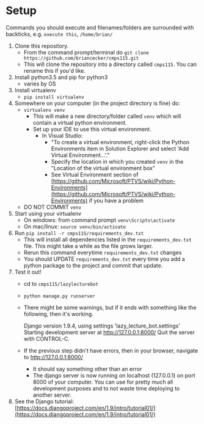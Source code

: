 # Setup
Commands you should execute and filenames/folders are surrounded with backticks, e.g. `execute this`, `/home/brian/`

1. Clone this repository.
    - From the command prompt/terminal do `git clone https://github.com/briancecker/cmps115.git`
    - This will clone the repository into a directory called `cmps115`. You can rename this if you'd like.
2. Install python3.5 and pip for python3
    - varies by OS
3. Install virtualenv
    - `pip install virtualenv`
4. Somewhere on your computer (in the project directory is fine) do:
    - `virtualenv venv`
        - This will make a new directory/folder called `venv` which will contain a virtual python environment.
        - Set up your IDE to use this virtual environment.
            - In Visual Studio:
                - "To create a virtual environment, right-click the Python Environments item in Solution Explorer and select 'Add Virtual Environment...'."
                - Specify the location in which you created `venv` in the "Location of the virtual environment box"
                - See Virtual Environment section of
                [https://github.com/Microsoft/PTVS/wiki/Python-Environments](https://github.com/Microsoft/PTVS/wiki/Python-Environments) if you have a problem
    - DO NOT COMMIT `venv`
5. Start using your virtualenv
    - On windows: from command prompt `venv\Scripts\activate`
    - On mac/linux: `source venv/bin/activate`
6. Run `pip install -r cmps115/requirements_dev.txt`
    - This will install all dependencies listed in the `requirements_dev.txt` file. This might take a while as the file grows larger.
    - Rerun this command everytime `requirements_dev.txt` changes
    - You should UPDATE `requirements_dev.txt` every time you add a python package to the project and commit that update.
7. Test it out!
    - cd to `cmps115/lazylecturebot`
    - `python manage.py runserver`
    - There might be some warnings, but if it ends with something like the following, then it's working.

        Django version 1.9.4, using settings 'lazy_lecture_bot.settings'
        Starting development server at http://127.0.0.1:8000/
        Quit the server with CONTROL-C.
    - If the previous step didn't have errors, then in your browser, navigate to http://127.0.0.1:8000/
        - It should say something other than an error
        - The django server is now running on localhost (127.0.0.1) on port 8000 of your computer. You can use
        for pretty much all development purposes and to not waste time deploying to another server.
8. See the Django tutorial: [https://docs.djangoproject.com/en/1.9/intro/tutorial01/](https://docs.djangoproject.com/en/1.9/intro/tutorial01/)

